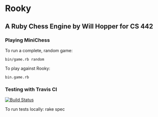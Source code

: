 # Rooky
## A Ruby Chess Engine by Will Hopper for CS 442

### Playing MiniChess
To run a complete, random game:

    bin/game.rb random

To play against Rooky:

    bin.game.rb
### Testing with Travis CI
[![Build Status](https://api.travis-ci.org/Whopper92/chessbot.png)](https://api.travis-ci.org/Whopper92/chessbot.png)

To run tests locally:
    rake spec
